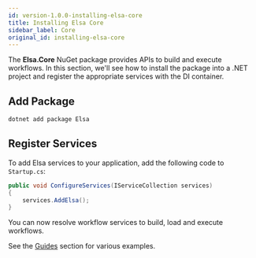 ```yaml
---
id: version-1.0.0-installing-elsa-core
title: Installing Elsa Core
sidebar_label: Core
original_id: installing-elsa-core
---
```


The **Elsa.Core** NuGet package provides APIs to build and execute workflows. In this section, we'll see how to install the package into a .NET project and register the appropriate services with the DI container.

## Add Package

```bash
dotnet add package Elsa
```

## Register Services

To add Elsa services to your application, add the following code to `Startup.cs`:

```csharp
public void ConfigureServices(IServiceCollection services)
{
    services.AddElsa();
}
```

You can now resolve workflow services to build, load and execute workflows.

See the [Guides](./guides-hello-world-console.md) section for various examples.